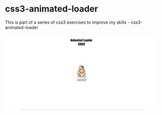 # css3-animated-loader
This is part of a series of css3 exercises to improve my skills - css3-animated-loader


![Screenshot](css3-animated-loader.png)
